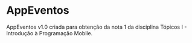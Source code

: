 # AppEventos

AppEventos v1.0 criada para obtenção da nota 1 da disciplina Tópicos I - Introdução à Programação Mobile.
